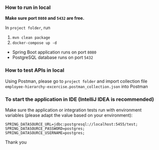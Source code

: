 ### How to run in local
**Make sure port `8080` and `5432` are free.**

In `project folder`, run
1. `mvn clean package`
2. `docker-compose up -d`

- Spring Boot application runs on port `8080`
- PostgreSQL database runs on port `5432`

### How to test APIs in local
Using Postman, please go to `project folder` and import collection file `employee-hierarchy-excercise.postman_collection.json` into Postman

### To start the application in IDE (IntelliJ IDEA is recommended)
Make sure the application or integration tests run with environment variables (please adapt the value based on your environment):
```
SPRING_DATASOURCE_URL=jdbc:postgresql://localhost:5455/test;
SPRING_DATASOURCE_PASSWORD=postgres;
SPRING_DATASOURCE_USERNAME=postgres;
```

Thank you
